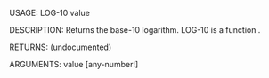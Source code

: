 USAGE:
     LOG-10 value 

DESCRIPTION:
     Returns the base-10 logarithm.
     LOG-10 is a function .

RETURNS:
    (undocumented)

ARGUMENTS:
    value [any-number!]
